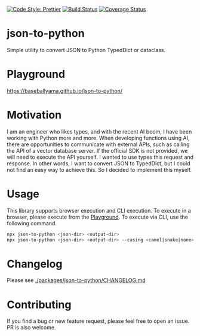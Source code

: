 [![Code Style: Prettier](https://img.shields.io/badge/code_style-prettier-ff69b4.svg)](https://github.com/prettier/prettier)
[![Build Status](https://github.com/baseballyama/json-to-typeddict/workflows/CI/badge.svg?branch=main)](https://github.com/baseballyama/json-to-typeddict/actions?query=workflow:ci)
[![Coverage Status](https://coveralls.io/repos/github/baseballyama/json-to-typeddict/badge.svg?branch=main)](https://coveralls.io/github/baseballyama/json-to-typeddict?branch=main)

# json-to-python

Simple utility to convert JSON to Python TypedDict or dataclass.

# Playground

https://baseballyama.github.io/json-to-python/

# Motivation

I am an engineer who likes types, and with the recent AI boom, I have been working with Python more and more.
When developing functions using AI, there are opportunities to communicate with external APIs, such as calling the API of a vector database server.
If the official SDK is not provided, we will need to execute the API yourself. I wanted to use types this request and response.
In other words, I want to convert JSON to TypedDict, but I could not find an easy way to achieve this. So I decided to implement this myself.

# Usage

This library supports browser execution and CLI execution.
To execute in a browser, please execute from the [Playground](https://baseballyama.github.io/json-to-typeddict/).
To execute via CLI, use the following command.

```sh
npx json-to-python <json-dir> <output-dir>
npx json-to-python <json-dir> <output-dir> --casing <camel|snake|none> --generate <typeddict|dataclass>
```

# Changelog

Please see [./packages/json-to-python/CHANGELOG.md](./packages/json-to-python/CHANGELOG.md)

# Contributing

If you find a bug or new feature request, please feel free to open an issue. PR is also welcome.
